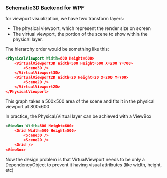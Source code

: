 ﻿### Schematic3D Backend for WPF

for viewport visualization, we have two transform layers:
  - The physical viewport, which represent the render size on screen
  - The virtual viewport, the portion of the scene to show within the physical layer.

The hierarchy order would be something like this:

```XML
<PhysicalViewport Width=800 Height=600>
    <VirtualViewport3D Width=500 Height=500 X=200 Y=700>
        <Scene3D />
    </VirtualViewport3D>
    <VirtualViewport2D Width=20 Height=20 X=200 Y=700>
        <Scene2D />
    </VirtualViewport2D>
</PhysicalViewport>
```
This graph takes a 500x500 area of the scene and fits it in the physical viewport at 800x600

In practice, the Physical/Virtual layer can be achieved with a ViewBox

```XML
<ViewBox Width=800 Height=600>
    <Grid Width=500 Height=500>
        <Scene3D />
        <Scene2D />        
    <Grid />
<ViewBox>
```


Now the design problem is that VirtualViewport needs to be
only a DependencyObject to prevent it having visual attributes (like width, height, etc)